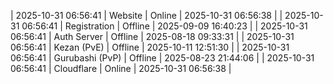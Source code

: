 | 2025-10-31 06:56:41 | Website | Online | 2025-10-31 06:56:38 |
| 2025-10-31 06:56:41 | Registration | Offline | 2025-09-09 16:40:23 |
| 2025-10-31 06:56:41 | Auth Server | Offline | 2025-08-18 09:33:31 |
| 2025-10-31 06:56:41 | Kezan (PvE) | Offline | 2025-10-11 12:51:30 |
| 2025-10-31 06:56:41 | Gurubashi (PvP) | Offline | 2025-08-23 21:44:06 |
| 2025-10-31 06:56:41 | Cloudflare | Online | 2025-10-31 06:56:38 |

